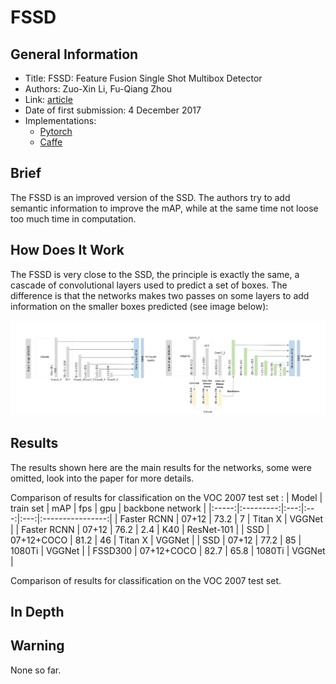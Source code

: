 # FSSD

## General Information

- Title: FSSD: Feature Fusion Single Shot Multibox Detector
- Authors: Zuo-Xin Li, Fu-Qiang Zhou
- Link: [article](https://arxiv.org/pdf/1712.00960.pdf)
- Date of first submission: 4 December 2017
- Implementations:
    - [Pytorch](https://github.com/lzx1413/PytorchSSD)
    - [Caffe](https://github.com/lzx1413/CAFFE_SSD/tree/fssd)

## Brief

The FSSD is an improved version of the SSD. The authors try to add semantic information to improve the mAP, while at the same time not loose too much time in computation. 

## How Does It Work

The FSSD is very close to the SSD, the principle is exactly the same, a cascade of convolutional layers used to predict a set of boxes. The  difference is that the networks makes two passes on some layers to add information on the smaller boxes predicted (see image below):

![SSD/FSSD comparison](https://raw.githubusercontent.com/D3lt4lph4/papers/master/docs/images/imageclassif/fssd/fssd.png "SSD/FSSD comparison")

## Results

The results shown here are the main results for the networks, some were omitted, look into the paper for more details.

Comparison of results for classification on the VOC 2007 test set :
| Model | train set | mAP | fps | gpu | backbone network |
|:-----:|:---------:|:---:|:---:|:---:|:----------------:|
| Faster RCNN | 07+12 | 73.2 | 7 | Titan X | VGGNet |
| Faster RCNN | 07+12 | 76.2 | 2.4 | K40 | ResNet-101 |
| SSD | 07+12+COCO | 81.2 | 46 | Titan X | VGGNet |
| SSD | 07+12 | 77.2 | 85 | 1080Ti | VGGNet |
| FSSD300 | 07+12+COCO | 82.7 | 65.8 | 1080Ti | VGGNet |

Comparison of results for classification on the VOC 2007 test set.

## In Depth


## Warning

None so far.

